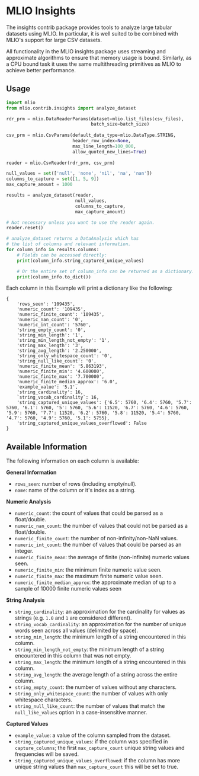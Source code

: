 # MLIO Insights

The insights contrib package provides tools to analyze large tabular datasets using MLIO.
In particular, it is well suited to be combined with MLIO's support for large CSV datasets.

All functionality in the MLIO insights package uses streaming and approximate algorithms to
ensure that memory usage is bound. Similarly, as a CPU bound task it uses the same 
multithreading primitives as MLIO to achieve better performance.

## Usage

```py
import mlio
from mlio.contrib.insights import analyze_dataset

rdr_prm = mlio.DataReaderParams(dataset=mlio.list_files(csv_files),
                                batch_size=batch_size)
                                
csv_prm = mlio.CsvParams(default_data_type=mlio.DataType.STRING,
                         header_row_index=None,
                         max_line_length=100_000,
                         allow_quoted_new_lines=True)
                         
reader = mlio.CsvReader(rdr_prm, csv_prm)

null_values = set(['null', 'none', 'nil', 'na', 'nan'])
columns_to_capture = set([1, 5, 9])
max_capture_amount = 1000

results = analyze_dataset(reader, 
                          null_values,
                          columns_to_capture,
                          max_capture_amount)

# Not necessary unless you want to use the reader again.
reader.reset()

# analyze_dataset returns a DataAnalysis which has
# the list of columns and relevant information.
for column_info in results.columns:
    # Fields can be accessed directly:
    print(column_info.string_captured_unique_values)

    # Or the entire set of column_info can be returned as a dictionary.
    print(column_info.to_dict())
```

Each column in this Example will print a dictionary like the following:

```
{
    'rows_seen': '109435',
    'numeric_count': '109435',
    'numeric_finite_count': '109435',
    'numeric_nan_count': '0',
    'numeric_int_count': '5760',
    'string_empty_count': '0',
    'string_min_length': '1',
    'string_min_length_not_empty': '1',
    'string_max_length': '3',
    'string_avg_length': '2.250000',
    'string_only_whitespace_count': '0',
    'string_null_like_count': '0',
    'numeric_finite_mean': '5.863193',
    'numeric_finite_min': '4.600000',
    'numeric_finite_max': '7.700000',
    'numeric_finite_median_approx': '6.0',
    'example_value': '5.1',
    'string_cardinality': 16,
    `string_vocab_cardinality`: 16,
    'string_captured_unique_values': {'6.5': 5760, '6.4': 5760, '5.7': 5760, '6.1': 5760, '5': 5760, '5.6': 11520, '6.7': 5760, '4.6': 5760, '5.9': 5760, '7.7': 11520, '6.2': 5760, '5.8': 11520, '5.4': 5760, '4.7': 5760, '4.9': 5760, '5.1': 5755},
    'string_captured_unique_values_overflowed': False
}
```

## Available Information

The following information on each column is available:

**General Information**

- `rows_seen`: number of rows (including empty/null).
- `name`: name of the column or it's index as a string.

**Numeric Analysis**

- `numeric_count`: the count of values that could be parsed as a float/double.
- `numeric_nan_count`: the number of values that could not be parsed as a float/double.
- `numeric_finite_count`: the number of non-infinity/non-NaN values.
- `numeric_int_count`: the number of values that could be parsed as an integer.
- `numeric_finite_mean`: the average of finite (non-infinite) numeric values seen.
- `numeric_finite_min`: the minimum finite numeric value seen.
- `numeric_finite_max`: the maximum finite numeric value seen.
- `numeric_finite_median_approx`: the approximate median of up to a sample of 10000 finite numeric values seen

**String Analysis**

- `string_cardinality`: an approximation for the cardinality for values as strings (e.g. `1.0` and `1` are considered different).
- `string_vocab_cardinality`: an approximation for the number of unique words seen across all values (delimited by space).
- `string_min_length`: the minimum length of a string encountered in this column.
- `string_min_length_not_empty`: the minimum length of a string encountered in this column that was not empty.
- `string_max_length`: the minimum length of a string encountered in this column.
- `string_avg_length`: the average length of a string across the entire column.
- `string_empty_count`: the number of values without any characters.
- `string_only_whitespace_count`: the number of values with only whitespace characters.
- `string_null_like_count`: the number of values that match the `null_like_values` option in a case-insensitive manner.


**Captured Values**
- `example_value`: a value of the column sampled from the dataset.
- `string_captured_unique_values`: if the column was specified in `capture_columns`; the first `max_capture_count` unique string values and frequencies will be saved.
- `string_captured_unique_values_overflowed`: if the column has more unique string values than `max_capture_count` this will be set to true.
